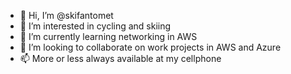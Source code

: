 - 👋 Hi, I’m @skifantomet
- 👀 I’m interested in cycling and skiing
- 🌱 I’m currently learning networking in AWS
- 💞️ I’m looking to collaborate on work projects in AWS and Azure
- 📫 More or less always available at my cellphone

<!---
skifantomet/skifantomet is a ✨ special ✨ repository because its `README.md` (this file) appears on your GitHub profile.
You can click the Preview link to take a look at your changes.
--->
